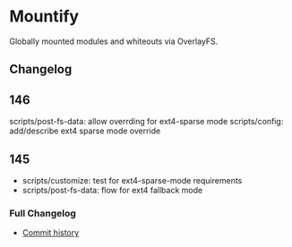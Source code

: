 # Mountify
Globally mounted modules and whiteouts via OverlayFS.

## Changelog
## 146
scripts/post-fs-data: allow overrding for ext4-sparse mode
scripts/config: add/describe ext4 sparse mode override

## 145
- scripts/customize: test for ext4-sparse-mode requirements
- scripts/post-fs-data: flow for ext4 fallback mode

### Full Changelog
- [Commit history](https://github.com/backslashxx/mountify/commits/master/)


